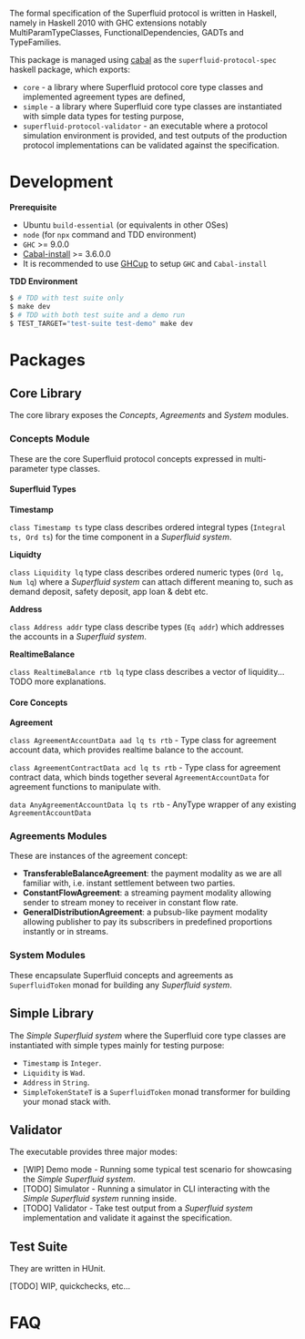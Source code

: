 The formal specification of the Superfluid protocol is written in Haskell, namely in Haskell 2010 with GHC extensions
notably MultiParamTypeClasses, FunctionalDependencies, GADTs and TypeFamilies.

This package is managed using [cabal](https://www.haskell.org/cabal/) as the `superfluid-protocol-spec` haskell package,
which exports:

-   `core` - a library where Superfluid protocol core type classes and implemented agreement types are defined,
-   `simple` - a library where Superfluid core type classes are instantiated with simple data types for testing purpose,
-   `superfluid-protocol-validator` - an executable where a protocol simulation environment is provided, and test
    outputs of the production protocol implementations can be validated against the specification.

Development
===========

**Prerequisite**

- Ubuntu `build-essential` (or equivalents in other OSes)
- `node` (for `npx` command and TDD environment)
- `GHC` >= 9.0.0
- [Cabal-install](https://www.haskell.org/cabal/download.html) >= 3.6.0.0
- It is recommended to use [GHCup](https://www.haskell.org/ghcup/) to setup `GHC` and `Cabal-install`

**TDD Environment**

```bash
$ # TDD with test suite only
$ make dev
$ # TDD with both test suite and a demo run
$ TEST_TARGET="test-suite test-demo" make dev
```

Packages
========

## Core Library

The core library exposes the _Concepts_, _Agreements_ and _System_ modules.

### Concepts Module

These are the core Superfluid protocol concepts expressed in multi-parameter type classes.

#### Superfluid Types

**Timestamp**

`class Timestamp ts` type class describes ordered integral types (`Integral ts, Ord ts`) for the time component in a
_Superfluid system_.

**Liquidty**

`class Liquidity lq` type class describes ordered numeric types (`Ord lq, Num lq`) where a _Superfluid system_ can
attach different meaning to, such as demand deposit, safety deposit, app loan & debt etc.

**Address**

`class Address addr` type class describe types (`Eq addr`) which addresses the accounts in a _Superfluid system_.

**RealtimeBalance**

`class RealtimeBalance rtb lq` type class describes a vector of liquidity... TODO more explanations.

#### Core Concepts

**Agreement**

`class AgreementAccountData aad lq ts rtb` - Type class for agreement account data, which provides realtime balance to
the account.

`class AgreementContractData acd lq ts rtb` - Type class for agreement contract data, which binds together several
`AgreementAccountData` for agreement functions to manipulate with.

`data AnyAgreementAccountData lq ts rtb` - AnyType wrapper of any existing `AgreementAccountData`

### Agreements Modules

These are instances of the agreement concept:

-   **TransferableBalanceAgreement**: the payment modality as we are all familiar with, i.e. instant settlement between
    two parties.
-   **ConstantFlowAgreement**: a streaming payment modality allowing sender to stream money to receiver in constant flow
    rate.
-   **GeneralDistributionAgreement**: a pubsub-like payment modality allowing publisher to pay its subscribers in
    predefined proportions instantly or in streams.

### System Modules

These encapsulate Superfluid concepts and agreements as `SuperfluidToken` monad for building any _Superfluid system_.

## Simple Library

The _Simple Superfluid system_ where the Superfluid core type classes are instantiated with simple types mainly for testing purpose:

-   `Timestamp` is `Integer`.
-   `Liquidity` is `Wad`.
-   `Address` in `String`.
-   `SimpleTokenStateT` is a `SuperfluidToken` monad transformer for building your monad stack with.

## Validator

The executable provides three major modes:

- [WIP] Demo mode - Running some typical test scenario for showcasing the _Simple Superfluid system_.
- [TODO] Simulator - Running a simulator in CLI interacting with the _Simple Superfluid system_ running inside.
- [TODO] Validator - Take test output from a _Superfluid system_ implementation and validate it against the
specification.

## Test Suite

They are written in HUnit.

[TODO] WIP, quickchecks, etc...

FAQ
===
